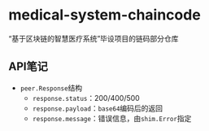 # medical-system-chaincode

“基于区块链的智慧医疗系统”毕设项目的链码部分仓库

## API笔记

* `peer.Response`结构
    * `response.status`：200/400/500
    * `response.payload`：`base64`编码后的返回
    * `response.message`：错误信息，由`shim.Error`指定